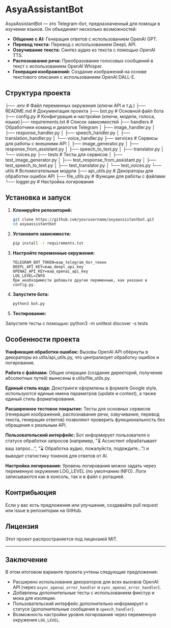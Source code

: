 # AsyaAssistantBot

AsyaAssistantBot — это Telegram-бот, предназначенный для помощи в изучении языков. Он объединяет несколько возможностей:

- **Общение с AI:** Генерация ответов с использованием OpenAI GPT.
- **Перевод текста:** Перевод с использованием DeepL API.
- **Озвучивание текста:** Синтез аудио из текста с помощью OpenAI TTS.
- **Распознавание речи:** Преобразование голосовых сообщений в текст с использованием OpenAI Whisper.
- **Генерация изображений:** Создание изображений на основе текстового описания с использованием OpenAI DALL-E.

## Структура проекта

├── .env # Файл переменных окружения (ключи API и т.д.)
├── README.md # Документация проекта
├── bot.py # Основной файл бота 
├── config.py # Конфигурация и настройки (ключи, модели, голоса, языки)├── requirements.txt # Список зависимостей
├── handlers # Обработчики команд и диалогов Telegram │ 
    ├── image_handler.py │ 
    ├── response_handler.py │ 
    ├── speech_handler.py │ 
    ├── translation_handler.py │ 
    └── voice_handler.py 
├── services # Сервисы для работы с внешними API │ 
    ├── image_generator.py │ 
    ├── response_from_assistant.py │ 
    ├── speech_to_text.py │ 
    ├── translator.py │ 
    └── voices.py 
├── tests # Тесты для сервисов │ 
    ├── test_image_generator.py │ 
    ├── test_response_from_assistant.py │ 
    ├── test_speech_to_text.py │ 
    ├── test_translator.py │ 
    └── test_voices.py 
└── utils # Вспомогательные модули 
    ├── api_utils.py # Декораторы для обработки ошибок API 
    ├── file_utils.py # Функции для работы с файлами 
    └── logger.py # Настройка логирования



## Установка и запуск

1. **Клонируйте репозиторий:**
   ```bash
   git clone https://github.com/yourusername/asyaassistantbot.git
   cd asyaassistantbot
   
2. **Установите зависимости:**
   ```bash
   pip install -r requirements.txt
   
3. **Настройте переменные окружения:**
   ```Создайте файл .env в корне проекта и добавьте:
   TELEGRAM_BOT_TOKEN=ваш_telegram_бот_токен
   DEEPL_API_KEY=ваш_deepl_api_key
   OPENAI_API_KEY=ваш_openai_api_key
   LOG_LEVEL=INFO
   При необходимости добавьте другие переменные, как указано в config.py.

4. **Запустите бота:**
   ```bash
   python3 bot.py
   
5. **Тестирование:**
 
Запустите тесты с помощью:
python3 -m unittest discover -s tests


## Особенности проекта

**Унификация обработки ошибок:**
Вызовы OpenAI API обёрнуты в декораторы из utils/api_utils.py, что централизует обработку ошибок и логирование.

**Работа с файлами:**
Общие операции (создание директорий, получение абсолютных путей) вынесены в utils/file_utils.py.

**Единый стиль кода:**
Докстринги оформлены в формате Google style, используются единые имена параметров (update и context), а также единый стиль форматирования.

**Расширенное тестовое покрытие:**
Тесты для основных сервисов (генерация изображений, распознавание речи, озвучивание, перевод текста, генерация ответов) позволяют проверить функциональность без обращения к реальным API.

**Пользовательский интерфейс:**
Бот информирует пользователя о статусе обработки запросов (например, "⏳ Ассистент обрабатывает ваш запрос...", "⌛️ Обработка аудио, пожалуйста, подождите...") и выводит статистику токенов для ответов от AI.

**Настройка логирования:**
Уровень логирования можно задать через переменную окружения LOG_LEVEL (по умолчанию INFO). Логи записываются как в консоль, так и в файл с ротацией.


## Контрибьюция

Если у вас есть предложения или улучшения, создавайте pull request или issue в репозитории на GitHub.

## Лицензия

Этот проект распространяется под лицензией MIT.


---

## Заключение

В этом итоговом варианте проекта учтены следующие предложения:
- Расширено использование декораторов для всех вызовов OpenAI API (через `async_openai_error_handler` и `sync_openai_error_handler`).
- Добавлены дополнительные тесты с использованием фикстур и мока для изоляции.
- Пользовательский интерфейс дополнительно информирует о статусе (дополнительные сообщения в `speech_handler`).
- Возможность настройки уровня логирования через переменную окружения `LOG_LEVEL`.








